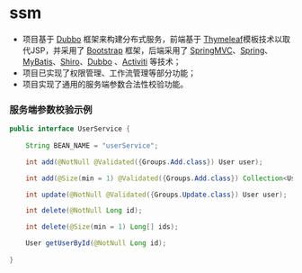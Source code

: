 # ssm
- 项目基于 [Dubbo](http://dubbo.io/) 框架来构建分布式服务，前端基于 [Thymeleaf](http://www.thymeleaf.org/)模板技术以取代JSP，并采用了 [Bootstrap](http://getbootstrap.com/) 框架，后端采用了 [SpringMVC](https://docs.spring.io/spring/docs/current/spring-framework-reference/html/mvc.html)、[Spring](https://spring.io/)、[MyBatis](http://www.mybatis.org/mybatis-3/zh/)、[Shiro](https://shiro.apache.org/)、[Dubbo](http://dubbo.io/) 、[Activiti](https://www.activiti.org/) 等技术；  
- 项目已实现了权限管理、工作流管理等部分功能；
- 项目实现了通用的服务端参数合法性校验功能。  

### 服务端参数校验示例
``` java
public interface UserService {
    
    String BEAN_NAME = "userService";

    int add(@NotNull @Validated({Groups.Add.class}) User user);

    int add(@Size(min = 1) @Validated({Groups.Add.class}) Collection<User> users);

    int update(@NotNull @Validated({Groups.Update.class}) User user);

    int delete(@NotNull Long id);

    int delete(@Size(min = 1) Long[] ids);

    User getUserById(@NotNull Long id);
    
} 
```  

